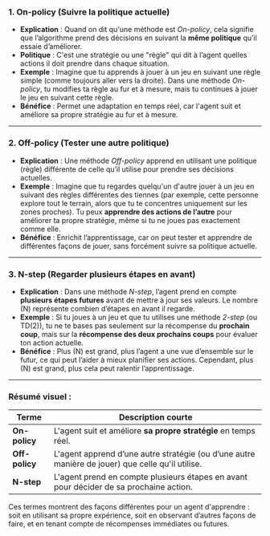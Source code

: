 ### 1. **On-policy** (Suivre la politique actuelle)

- **Explication** : Quand on dit qu'une méthode est *On-policy*, cela signifie que l’algorithme prend des décisions en suivant la **même politique** qu’il essaie d’améliorer.
- **Politique** : C'est une stratégie ou une "règle" qui dit à l’agent quelles actions il doit prendre dans chaque situation.
- **Exemple** : Imagine que tu apprends à jouer à un jeu en suivant une règle simple (comme toujours aller vers la droite). Dans une méthode *On-policy*, tu modifies ta règle au fur et à mesure, mais tu continues à jouer le jeu en suivant cette règle.
- **Bénéfice** : Permet une adaptation en temps réel, car l'agent suit et améliore sa propre stratégie au fur et à mesure.

---

### 2. **Off-policy** (Tester une autre politique)

- **Explication** : Une méthode *Off-policy* apprend en utilisant une politique (règle) différente de celle qu’il utilise pour prendre ses décisions actuelles.
- **Exemple** : Imagine que tu regardes quelqu'un d'autre jouer à un jeu en suivant des règles différentes des tiennes (par exemple, cette personne explore tout le terrain, alors que tu te concentres uniquement sur les zones proches). Tu peux **apprendre des actions de l’autre** pour améliorer ta propre stratégie, même si tu ne joues pas exactement comme elle.
- **Bénéfice** : Enrichit l’apprentissage, car on peut tester et apprendre de différentes façons de jouer, sans forcément suivre sa politique actuelle.

---

### 3. **N-step** (Regarder plusieurs étapes en avant)

- **Explication** : Dans une méthode *N-step*, l’agent prend en compte **plusieurs étapes futures** avant de mettre à jour ses valeurs. Le nombre \(N\) représente combien d’étapes en avant il regarde.
- **Exemple** : Si tu joues à un jeu et que tu utilises une méthode *2-step* (ou TD(2)), tu ne te bases pas seulement sur la récompense du **prochain coup**, mais sur la **récompense des deux prochains coups** pour évaluer ton action actuelle.
- **Bénéfice** : Plus \(N\) est grand, plus l’agent a une vue d’ensemble sur le futur, ce qui peut l’aider à mieux planifier ses actions. Cependant, plus \(N\) est grand, plus cela peut ralentir l’apprentissage.

---

### Résumé visuel :

| Terme         | Description courte                                                                                 |
|---------------|----------------------------------------------------------------------------------------------------|
| **On-policy** | L'agent suit et améliore **sa propre stratégie** en temps réel.                                    |
| **Off-policy**| L'agent apprend d’une autre stratégie (ou d’une autre manière de jouer) que celle qu'il utilise.   |
| **N-step**    | L'agent prend en compte plusieurs étapes en avant pour décider de sa prochaine action.             |

Ces termes montrent des façons différentes pour un agent d'apprendre : soit en utilisant sa propre expérience, soit en observant d’autres façons de faire, et en tenant compte de récompenses immédiates ou futures.
